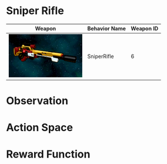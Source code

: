 # Sniper Rifle

<div align="center">

| Weapon                                                                | Behavior Name  | Weapon ID |
|-----------------------------------------------------------------------|----------------|-----------|
| <img src="images/weapons/Weapon07_SniperRifle.png" width="200px"/>    | SniperRifle    | 6         |

</div>

# Observation

# Action Space

# Reward Function